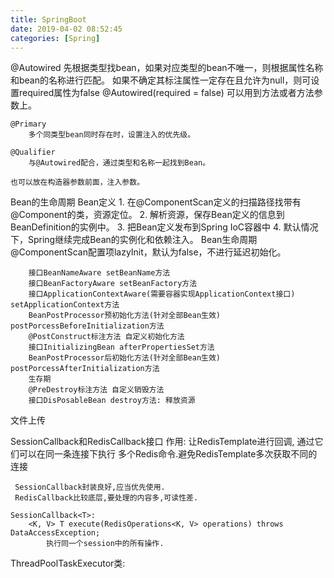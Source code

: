 ```yaml
---
title: SpringBoot
date: 2019-04-02 08:52:45
categories: [Spring]
---
```

@Autowired
    先根据类型找bean，如果对应类型的bean不唯一，则根据属性名称和bean的名称进行匹配。
    如果不确定其标注属性一定存在且允许为null，则可设置required属性为false
        @Autowired(required = false)
    可以用到方法或者方法参数上。

    @Primary
        多个同类型bean同时存在时，设置注入的优先级。
    
    @Qualifier
        与@Autowired配合，通过类型和名称一起找到Bean。

    也可以放在构造器参数前面，注入参数。

Bean的生命周期
    Bean定义
        1. 在@ComponentScan定义的扫描路径找带有@Component的类，资源定位。
        2. 解析资源，保存Bean定义的信息到BeanDefinition的实例中。
        3. 把Bean定义发布到Spring IoC容器中
        4. 默认情况下，Spring继续完成Bean的实例化和依赖注入。
    Bean生命周期
        @ComponentScan配置项lazyInit，默认为false，不进行延迟初始化。
    
        接口BeanNameAware setBeanName方法
        接口BeanFactoryAware setBeanFactory方法
        接口ApplicationContextAware(需要容器实现ApplicationContext接口) setApplicationContext方法
        BeanPostProcessor预初始化方法(针对全部Bean生效) postPorcessBeforeInitialization方法
        @PostConstruct标注方法 自定义初始化方法
        接口InitializingBean afterPropertiesSet方法
        BeanPostProcessor后初始化方法(针对全部Bean生效) postPorcessAfterInitialization方法
        生存期
        @PreDestroy标注方法 自定义销毁方法
        接口DisPosableBean destroy方法: 释放资源
            


文件上传
    
SessionCallback和RedisCallback接口
作用: 让RedisTemplate进行回调, 通过它们可以在同一条连接下执行
     多个Redis命令.避免RedisTemplate多次获取不同的连接

     SessionCallback封装良好,应当优先使用.
     RedisCallback比较底层,要处理的内容多,可读性差.

    SessionCallback<T>: 
        <K, V> T execute(RedisOperations<K, V> operations) throws DataAccessException;
            执行同一个session中的所有操作.

ThreadPoolTaskExecutor类:
